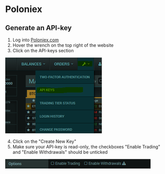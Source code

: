# Poloniex

## Generate an API-key

1. Log into [Poloniex.com](https://poloniex.com/)
2. Hover the wrench on the top right of the website
3. Click on the API-keys section

  ![api-key-menu](how-to/api-key-menu.png)

4. Click on the "Create New Key"
5. Make sure your API-key is read-only, the checkboxes "Enable Trading" and "Enable Withdrawals" should be unticked

  ![api-key-read-only](how-to/api-key-read-only.png)
